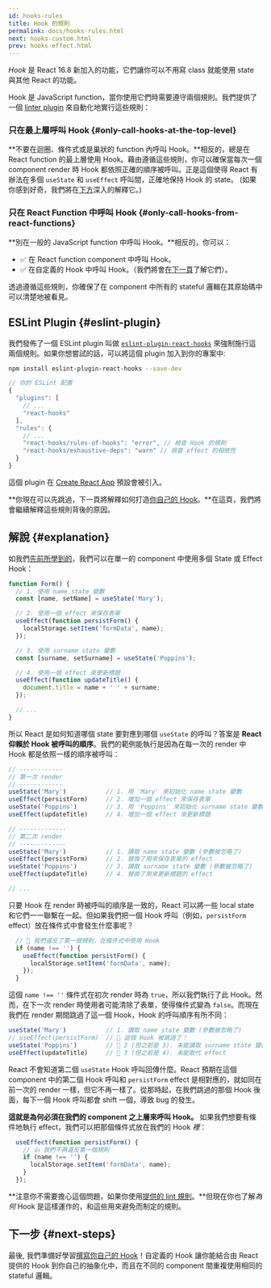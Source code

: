 ```yaml
---
id: hooks-rules
title: Hook 的規則
permalink: docs/hooks-rules.html
next: hooks-custom.html
prev: hooks-effect.html
---
```


*Hook* 是 React 16.8 新加入的功能，它們讓你可以不用寫 class 就能使用 state 與其他 React 的功能。

Hook 是 JavaScript function，當你使用它們時需要遵守兩個規則。我們提供了一個 [linter plugin](https://www.npmjs.com/package/eslint-plugin-react-hooks) 來自動化地實行這些規則：

### 只在最上層呼叫 Hook {#only-call-hooks-at-the-top-level}

**不要在迴圈、條件式或是巢狀的 function 內呼叫 Hook。**相反的，總是在 React function 的最上層使用 Hook。藉由遵循這些規則，你可以確保當每次一個 component render 時 Hook 都依照正確的順序被呼叫。正是這個使得 React 有辦法在多個 `useState` 和 `useEffect` 呼叫間，正確地保持 Hook 的 state。 (如果你感到好奇，我們將在[下方](#explanation)深入的解釋它。)

### 只在 React Function 中呼叫 Hook {#only-call-hooks-from-react-functions}

**別在一般的 JavaScript function 中呼叫 Hook。**相反的，你可以：

* ✅ 在 React function component 中呼叫 Hook。
* ✅ 在自定義的 Hook 中呼叫 Hook。（我們將會[在下一頁](/docs/hooks-custom.html)了解它們）。

透過遵循這些規則，你確保了在 component 中所有的 stateful 邏輯在其原始碼中可以清楚地被看見。

## ESLint Plugin {#eslint-plugin}

我們發佈了一個 ESLint plugin 叫做 [`eslint-plugin-react-hooks`](https://www.npmjs.com/package/eslint-plugin-react-hooks) 來強制施行這兩個規則。如果你想嘗試的話，可以將這個 plugin 加入到你的專案中:

```bash
npm install eslint-plugin-react-hooks --save-dev
```

```js
// 你的 ESLint 配置
{
  "plugins": [
    // ...
    "react-hooks"
  ],
  "rules": {
    // ...
    "react-hooks/rules-of-hooks": "error", // 檢查 Hook 的規則
    "react-hooks/exhaustive-deps": "warn" // 檢查 effect 的相依性
  }
}
```

這個 plugin 在 [Create React App](/docs/create-a-new-react-app.html#create-react-app) 預設會被引入。

**你現在可以先跳過，下一頁將解釋如何打造[你自己的 Hook](/docs/hooks-custom.html)。**在這頁，我們將會繼續解釋這些規則背後的原因。

## 解說 {#explanation}

如我們[先前所學到的](/docs/hooks-state.html#tip-using-multiple-state-variables)，我們可以在單一的 component 中使用多個 State 或 Effect Hook：

```js
function Form() {
  // 1. 使用 name state 變數
  const [name, setName] = useState('Mary');

  // 2. 使用一個 effect 來保存表單
  useEffect(function persistForm() {
    localStorage.setItem('formData', name);
  });

  // 3. 使用 surname state 變數
  const [surname, setSurname] = useState('Poppins');

  // 4. 使用一個 effect 來更新標題
  useEffect(function updateTitle() {
    document.title = name + ' ' + surname;
  });

  // ...
}
```

所以 React 是如何知道哪個 state 要對應到哪個 `useState` 的呼叫？答案是 **React 仰賴於 Hook 被呼叫的順序**。我們的範例能執行是因為在每一次的 render 中 Hook 都是依照一樣的順序被呼叫：

```js
// ------------
// 第一次 render
// ------------
useState('Mary')           // 1. 用 'Mary' 來初始化 name state 變數
useEffect(persistForm)     // 2. 增加一個 effect 來保存表單
useState('Poppins')        // 3. 用 'Poppins' 來初始化 surname state 變數
useEffect(updateTitle)     // 4. 增加一個 effect 來更新標題

// -------------
// 第二次 render
// -------------
useState('Mary')           // 1. 讀取 name state 變數 (參數被忽略了)
useEffect(persistForm)     // 2. 替換了用來保存表單的 effect
useState('Poppins')        // 3. 讀取 surname state 變數 (參數被忽略了)
useEffect(updateTitle)     // 4. 替換了用來更新標題的 effect

// ...
```

只要 Hook 在 render 時被呼叫的順序是一致的，React 可以將一些 local state 和它們一一聯繫在一起。但如果我們把一個 Hook 呼叫（例如，`persistForm` effect）放在條件式中會發生什麼事呢？

```js
  // 🔴 我們違反了第一個規則，在條件式中使用 Hook
  if (name !== '') {
    useEffect(function persistForm() {
      localStorage.setItem('formData', name);
    });
  }
```

這個 `name !== ''` 條件式在初次 render 時為 `true`，所以我們執行了此 Hook。然而，在下一次 render 時使用者可能清除了表單，使得條件式變為 `false`。而現在我們在 render 期間跳過了這一個 Hook，Hook 的呼叫順序有所不同：

```js
useState('Mary')           // 1. 讀取 name state 變數 (參數被忽略了)
// useEffect(persistForm)  // 🔴 這個 Hook 被跳過了！
useState('Poppins')        // 🔴 2 (但之前是 3). 未能讀取 surname state 變數
useEffect(updateTitle)     // 🔴 3 (但之前是 4). 未能取代 effect
```

React 不會知道第二個 `useState` Hook 呼叫回傳什麼。React 預期在這個 component 中的第二個 Hook 呼叫和 `persistForm` effect 是相對應的，就如同在前一次的 render 一樣，但它不再一樣了。從那時起，在我們跳過的那個 Hook 後面，每下一個 Hook 呼叫都會 shift 一個，導致 bug 的發生。

**這就是為何必須在我們的 component 之上層來呼叫 Hook。** 如果我們想要有條件地執行 effect，我們可以把那個條件式放在我們的 Hook *裡*：

```js
  useEffect(function persistForm() {
    // 👍 我們不再違反第一個規則
    if (name !== '') {
      localStorage.setItem('formData', name);
    }
  });
```

**注意你不需要擔心這個問題，如果你使用[提供的 lint 規則](https://www.npmjs.com/package/eslint-plugin-react-hooks)。**但現在你也了解*為何* Hook 是這樣運作的，和這些用來避免而制定的規則。

## 下一步 {#next-steps}

最後, 我們準備好學習[撰寫你自己的 Hook](/docs/hooks-custom.html)！自定義的 Hook 讓你能結合由 React 提供的 Hook 到你自己的抽象化中，而且在不同的 component 間重複使用相同的 stateful 邏輯。
